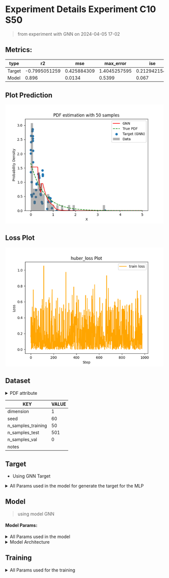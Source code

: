 # Experiment Details Experiment  C10 S50
> from experiment with GNN
> on 2024-04-05 17-02
## Metrics:
                                                                                               
| type   | r2            | mse         | max_error    | ise          | kl     | evs           |
|--------|---------------|-------------|--------------|--------------|--------|---------------|
| Target | -0.7995051259 | 0.425884309 | 1.4045257595 | 0.2129421545 | 100000 | -0.7663059528 |
| Model  | 0.896         | 0.0134      | 0.5399       | 0.067        | 0.3395 | 0.8972        |
                                                                                               
## Plot Prediction

<img src="pdf_3341eb19.png">

## Loss Plot

<img src="loss_3341eb19.png">

## Dataset

<details><summary>PDF attribute</summary>

#### Dimension 1
                               
| type        | rate | weight |
|-------------|------|--------|
| exponential | 0.6  | 1      |
                               
</details>
                              
| KEY                | VALUE |
|--------------------|-------|
| dimension          | 1     |
| seed               | 60    |
| n_samples_training | 50    |
| n_samples_test     | 501   |
| n_samples_val      | 0     |
| notes              |       |
                              
## Target
- Using GNN Target
<details><summary>All Params used in the model for generate the target for the MLP </summary>

                            
| KEY          | VALUE     |
|--------------|-----------|
| n_components | 10        |
| n_init       | 100       |
| max_iter     | 80        |
| init_params  | k-means++ |
| random_state | 60        |
                            
</details>

## Model
> using model GNN
#### Model Params:
<details><summary>All Params used in the model </summary>

                                                                
| KEY             | VALUE                                      |
|-----------------|--------------------------------------------|
| dropout         | 0.0                                        |
| hidden_layer    | [(22, Tanh()), (24, ReLU()), (60, ReLU())] |
| last_activation | lambda                                     |
                                                                
</details>

<details><summary>Model Architecture </summary>

LitModularNN(
  (neural_netowrk_modular): NeuralNetworkModular(
    (dropout): Dropout(p=0.0, inplace=False)
    (output_layer): Linear(in_features=60, out_features=1, bias=True)
    (last_activation): AdaptiveSigmoid(
      (sigmoid): Sigmoid()
    )
    (layers): ModuleList(
      (0): Linear(in_features=1, out_features=22, bias=True)
      (1): Linear(in_features=22, out_features=24, bias=True)
      (2): Linear(in_features=24, out_features=60, bias=True)
      (3): AdaptiveSigmoid(
        (sigmoid): Sigmoid()
      )
    )
    (activation): ModuleList(
      (0): Tanh()
      (1-2): 2 x ReLU()
    )
  )
)
</details>

## Training
<details><summary>All Params used for the training </summary>

                                 
| KEY           | VALUE         |
|---------------|---------------|
| epochs        | 980           |
| batch_size    | 2             |
| loss_type     | huber_loss    |
| optimizer     | RMSprop       |
| learning_rate | 0.00660307851 |
                                 
</details>

